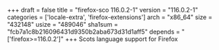 +++
draft = false
title = "firefox-sco 116.0.2-1"
version = "116.0.2-1"
categories = ['locale-extra', 'firefox-extensions']
arch = "x86_64"
size = "432148"
usize = "489046"
sha1sum = "fcb7a1c8b216096431d9350b2aba673d31d1aff5"
depends = "['firefox>=116.0.2']"
+++
Scots language support for Firefox